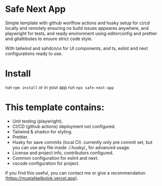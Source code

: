 # Safe Next App

Simple template with github worlflow actions and husky setup for ci/cd locally and remotely ensuring no build issues appeares anywhere,
and playwright for tests,
and ready environment using editorconfig and prettier and gitattibutes to ensure strict code style.

With tailwind and sahdcn/ui for UI components,
and ts, eslint and next configurations ready to use.

# Install

run ``` npm install ```
or in your app run ```npx safe-next-app```

# This template contains:

- Unit testing (playwright).
- CI/CD (github actions) deployment not configured.
- Tailwind & shadcn for styling.
- Prettier.
- Husky for save commits (local CI). currently only pre commit set, but you can use any file inside ./.husky/_ for advanced usage. 
- License and project info, contributors configured.
- Common configuration for eslint and next.
- vscode configuration for project.

If you find this useful, you can contact me or give a recommendation (https://mustafaelbolok.vercel.app).
